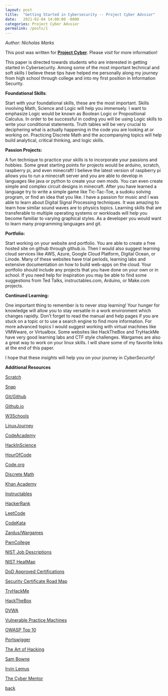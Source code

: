 ```yaml
---
layout: post
title:  "Getting Started in Cybersecurity -- Project Cyber Advsior"
date:   2021-02-04 14:00:00 -0800
categories: Project Cyber Advsior
permalink: /posts/1
---
```


*Author: Nicholas Marks*

This post was written for **[Project Cyber][project-cyber]**. Please *visit* for more information!

This paper is directed towards students who are interested in getting started in Cybersecurity. Among some of the most important technical and soft skills I believe these tips have helped me personally along my journey from high school through college and into my first position in Information Security.



**Foundational Skills**:

Start with your foundational skills, these are the most important. Skills involving Math, Science and Logic will help you immensely. I want to emphasize Logic would be known as Boolean Logic or Propositional Calculus. In order to be successful in coding you will be using Logic skills to write your conditional statements. Truth tables will be very crucial to deciphering what is actually happening in the code you are looking at or working on. Practicing Discrete Math and the accompanying topics will help build analytical, critical thinking, and logic skills.



**Passion Projects:**

A fun technique to practice your skills is to incorporate your passions and hobbies. Some great starting points for projects would be arduino, scratch, raspberry pi, and even minecraft! I believe the latest version of raspberry pi allows you to run a minecraft server and you are able to develop in languages like java or python to create your own mods. You can even create simple and complex circuit designs in minecraft. After you have learned a language try to write a simple game like Tic-Tac-Toe, a sudoku solving program, or find an idea that you like. I have a passion for music and I was able to learn about Digital Signal Processing techniques. It was amazing to learn how similar sound waves are to physics topics. Learning skills that are transferable to multiple operating systems or workloads will help you become familiar to varying graphical styles. As a developer you would want to learn many programming languages and git.



**Portfolio:**

Start working on your website and portfolio. You are able to create a free hosted site on github through github.io. Then I would also suggest learning cloud services like AWS, Azure, Google Cloud Platform, Digital Ocean, or Linode. Many of these websites have trial periods, learning labs and extensive documentation on how to build web-apps on the cloud. Your portfolio should include any projects that you have done on your own or in school. If you need help for inspiration you may be able to find some suggestions from Ted Talks, instructables.com, Arduino, or Make.com projects.



**Continued Learning:**

One important thing to remember is to never stop learning! Your hunger for knowledge will allow you to stay versatile in a work environment which changes rapidly. Don’t forget to read the manual and help pages if you are stuck on a topic or to use a search engine to find more information. For more advanced topics I would suggest working with virtual machines like VMWware, or Virtualbox. Some websites like HackTheBox and TryHackMe have very good learning labs and CTF style challenges. Wargames are also a great way to work on your linux skills. I will share some of my favorite links at the end of this paper.



I hope that these *insights* will help you on your journey in *CyberSecurity*!


**Additional Resources**




[Scratch][scratch]

[Snap][snap]

[Git/Github][github]

[Github.io][pages]

[W3Schools][w3schools]

[LinuxJourney][linuxjourney]

[CodeAcademy][codecademy]

[HackInScience][hackinscience]

[HourOfCode][hourofcode]

[Code.org][code]

[Discrete Math][openmathbooks]

[Khan Academy][khanacademy]

[Instructables][instructables]

[HackerRank][hackerrank]

[LeetCode][leetcode]

[CodeKata][codekata]

[Zardus/Wargames][zardus-wargame-nexus]

[PwnCollege][pwn-college]

[NIST Job Descriptions][nice]

[NIST HeatMap][cyberseek]

[DoD Approved Certifications][8570]

[Security Certificate Road Map][pauljerimy]

[TryHackMe][tryhackme]

[HackTheBox][hackthebox]

[DVWA][dvwa]

[Vulnerable Practice Machines][vulnhub]

[OWASP Top 10][owasp-10]

[Portswigger][portswigger]

[The Art of Hacking][h4cker]

[Sam Bowne][samsclass]

[Irvin Lemus][infosecirvin]

[The Cyber Mentor][tcm]


[scratch]: https://scratch.mit.edu/

[Snap]: https://snap.berkeley.edu/

[github]: https://github.com/

[pages]: https://pages.github.com/

[w3schools]: https://www.w3schools.com/

[linuxjourney]: https://linuxjourney.com/

[codecademy]: https://www.codecademy.com/

[hackinscience]: https://www.hackinscience.org/exercises/

[hourofcode]: https://hourofcode.com/us

[code]: https://code.org/learn

[openmathbooks]: http://discrete.openmathbooks.org/dmoi3/preface-2.html

[khanacademy]: https://www.khanacademy.org/

[instructables]: https://www.instructables.com/

[hackerrank]: https://www.hackerrank.com/

[leetcode]: https://leetcode.com/

[codekata]: http://codekata.com/

[zardus-wargame-nexus]: https://github.com/zardus/wargame-nexus

[pwn-college]: https://pwn.college/

[nice]: https://www.nist.gov/itl/applied-cybersecurity/nice/events/national-cybersecurity-career-awareness-week/discovering

[cyberseek]: https://www.cyberseek.org/heatmap.html

[8570]: https://public.cyber.mil/cw/cwmp/dod-approved-8570-baseline-certifications/

[pauljerimy]: https://pauljerimy.com/security-certification-roadmap/

[tryhackme]: https://tryhackme.com/

[hackthebox]: https://www.hackthebox.eu/

[dvwa]: https://github.com/digininja/DVWA

[vulnhub]: https://www.vulnhub.com/

[owasp-10]: https://owasp.org/www-project-top-ten/

[portswigger]: https://portswigger.net/web-security

[h4cker]: https://github.com/The-Art-of-Hacking/h4cker

[samsclass]: https://samsclass.info/

[infosecirvin]: https://www.infosecirvin.info/

[tcm]: https://tcm-sec.com/so-you-want-to-be-a-hacker-2021-edition/

[project-cyber]: https://championing-security.postach.io/


[back](../)

